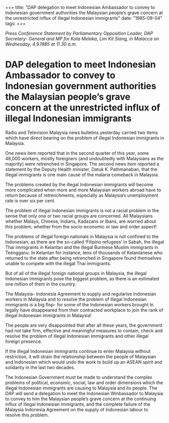 +++ 
title: "DAP delegation to meet Indonesian Ambassador to convey to Indonesian government authorities the Malaysian people’s grave concern at the unrestricted influx of illegal Indonesian immigrants"
date: "1985-09-04"
tags:
+++

_Press Conference Statement by Parliamentary Opposition Leader, DAP Secretary- General and MP for Kota Melaka, Lim Kit Siang, in Malacca on Wednesday, 4.9.1985 at 11.30 a.m._

# DAP delegation to meet Indonesian Ambassador to convey to Indonesian government authorities the Malaysian people’s grave concern at the unrestricted influx of illegal Indonesian immigrants

Radio and Television Malaysia news bulletins yesterday carried two items which have direct bearing on the problem of illegal Indonesian immigrants in Malaysia.</u>

One news item reported that in the second quarter of this year, some 48,000 workers, mostly foreigners (and undoubtedly with Malaysians as the majority) were retrenched in Singapore. The second news item reported a statement by the Deputy Health minister, Datuk K. Pathmanaban, that the illegal immigrants is one main cause of the malaria comeback in Malaysia.

The problems created by the illegal Indonesian immigrants will become more complicated when more and more Malaysian workers abroad have to return because of retrenchments, especially as Malaysia’s unemployment rate is over six per cent.

The problem of illegal Indonesian immigrants is not a racial problem in the sense that only one or two racial groups are concerned. All Malaysians whether Malays, Chinese, Indians, Kadazans or Ibans, are worried about this problem, whether from the socio-economic or law and order aspect!

The problems of illegal foreign nationals in Malaysia is not confined to the Indonesian, as there are the so-called ‘Filipino refugees’ in Sabah, the illegal Thai immigrants in Kelantan and the illegal Burmese Muslim immigrants in Teengganu. In Kelantan for instance, tens of thousands of Kelantanese who returned to the state after being retrenched in Singapore found themselves unable to compete with the illegal Thai immigrants.

But of all of the illegal foreign national groups in Malaysia, the illegal Indonesian immigrants pose the biggest problem, as there is an estimated one million of them in the country.

The Malaysia- Indonesia Agreement to supply and regularise Indonesian workers in Malaysia and to resolve the problem of illegal Indonesian immigrants is a big flop- for some of the Indonesian workers brought in legally have disappeared from their contracted workplace to join the rank of illegal Indonesian immigrants in Malaysia!

The people are very disappointed that after all these years, the government had not take firm, effective and meaningful measures to contain, check and resolve the problem of illegal Indonesian  immigrants and other illegal foreign presence.

If the illegal Indonesian immigrants continue to enter Malaysia without restriction, it will strain the relationship between the people of Malaysian and Indonesian which would undo the work to build up an ASEAN spirit and solidarity in the last two decades.

The Indonesian Government must be made to understand the complex problems of political, economic, social, law and order dimensions which the illegal Indonesian immigrants are causing to Malaysia and its people. The DAP will send a delegation to meet the Indonesian Wmbassador to Malaysia to convey to him the Malaysian people’s grave concern at the continuing influx of illegal Indonesian immigrants, and the complete failure of the Malaysia Indonesia Agreement on the supply of Indonesian labour to resolve this problem.
 
